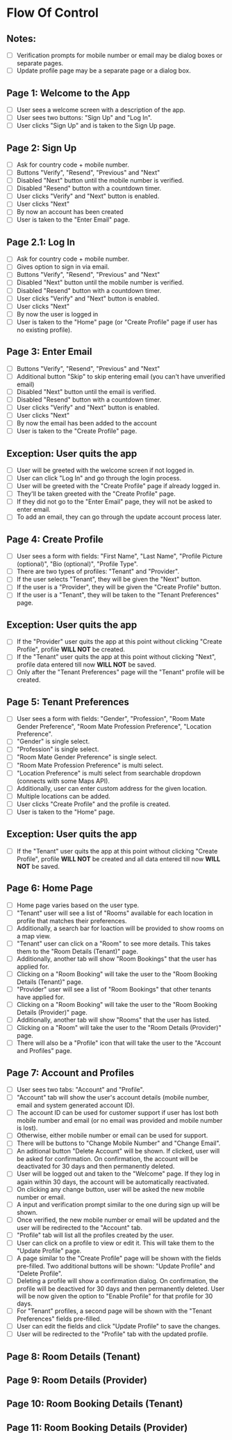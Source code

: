 # Flow Of Control
## Notes:
- [ ] Verification prompts for mobile number or email may be dialog boxes or separate pages.
- [ ] Update profile page may be a separate page or a dialog box.

## Page 1: Welcome to the App
- [ ] User sees a welcome screen with a description of the app.
- [ ] User sees two buttons: "Sign Up" and "Log In".
- [ ] User clicks "Sign Up" and is taken to the Sign Up page.

## Page 2: Sign Up
- [ ] Ask for country code + mobile number.
- [ ] Buttons "Verify", "Resend", "Previous" and "Next"
- [ ] Disabled "Next" button until the mobile number is verified.
- [ ] Disabled "Resend" button with a countdown timer.
- [ ] User clicks "Verify" and "Next" button is enabled.
- [ ] User clicks "Next"
- [ ] By now an account has been created
- [ ] User is taken to the "Enter Email" page.

## Page 2.1: Log In
- [ ] Ask for country code + mobile number.
- [ ] Gives option to sign in via email.
- [ ] Buttons "Verify", "Resend", "Previous" and "Next"
- [ ] Disabled "Next" button until the mobile number is verified.
- [ ] Disabled "Resend" button with a countdown timer.
- [ ] User clicks "Verify" and "Next" button is enabled.
- [ ] User clicks "Next"
- [ ] By now the user is logged in
- [ ] User is taken to the "Home" page (or "Create Profile" page if user has no existing profile).

## Page 3: Enter Email
- [ ] Buttons "Verify", "Resend", "Previous" and "Next"
- [ ] Additional button "Skip" to skip entering email (you can't have unverified email)
- [ ] Disabled "Next" button until the email is verified.
- [ ] Disabled "Resend" button with a countdown timer.
- [ ] User clicks "Verify" and "Next" button is enabled.
- [ ] User clicks "Next"
- [ ] By now the email has been added to the account
- [ ] User is taken to the "Create Profile" page.

## Exception: User quits the app
- [ ] User will be greeted with the welcome screen if not logged in.
- [ ] User can click "Log In" and go through the login process.
- [ ] User will be greeted with the "Create Profile" page if already logged in.
- [ ] They'll be taken greeted with the "Create Profile" page.
- [ ] If they did not go to the "Enter Email" page, they will not be asked to enter email.
- [ ] To add an email, they can go through the update account process later.

## Page 4: Create Profile
- [ ] User sees a form with fields: "First Name", "Last Name", "Profile Picture (optional)", "Bio (optional)", "Profile Type".
- [ ] There are two types of profiles: "Tenant" and "Provider".
- [ ] If the user selects "Tenant", they will be given the "Next" button.
- [ ] If the user is a "Provider", they will be given the "Create Profile" button.
- [ ] If the user is a "Tenant", they will be taken to the "Tenant Preferences" page.

## Exception: User quits the app
- [ ] If the "Provider" user quits the app at this point without clicking "Create Profile", profile **WILL NOT** be created.
- [ ] If the "Tenant" user quits the app at this point without clicking "Next", profile data entered till now **WILL NOT** be saved.
- [ ] Only after the "Tenant Preferences" page will the "Tenant" profile will be created.

## Page 5: Tenant Preferences
- [ ] User sees a form with fields: "Gender", "Profession", "Room Mate Gender Preference", "Room Mate Profession Preference", "Location Preference".
- [ ] "Gender" is single select.
- [ ] "Profession" is single select.
- [ ] "Room Mate Gender Preference" is single select.
- [ ] "Room Mate Profession Preference" is multi select.
- [ ] "Location Preference" is multi select from searchable dropdown (connects with some Maps API).
- [ ] Additionally, user can enter custom address for the given location.
- [ ] Multiple locations can be added.
- [ ] User clicks "Create Profile" and the profile is created.
- [ ] User is taken to the "Home" page.

## Exception: User quits the app
- [ ] If the "Tenant" user quits the app at this point without clicking "Create Profile", profile **WILL NOT** be created and all data entered till now **WILL NOT** be saved.

## Page 6: Home Page
- [ ] Home page varies based on the user type.
- [ ] "Tenant" user will see a list of "Rooms" available for each location in profile that matches their preferences.
- [ ] Additionally, a search bar for loaction will be provided to show rooms on a map view.
- [ ] "Tenant" user can click on a "Room" to see more details. This takes them to the "Room Details (Tenant)" page.
- [ ] Additionally, another tab will show "Room Bookings" that the user has applied for.
- [ ] Clicking on a "Room Booking" will take the user to the "Room Booking Details (Tenant)" page.
- [ ] "Provider" user will see a list of "Room Bookings" that other tenants have applied for.
- [ ] Clicking on a "Room Booking" will take the user to the "Room Booking Details (Provider)" page.
- [ ] Additionally, another tab will show "Rooms" that the user has listed.
- [ ] Clicking on a "Room" will take the user to the "Room Details (Provider)" page.
- [ ] There will also be a "Profile" icon that will take the user to the "Account and Profiles" page.

## Page 7: Account and Profiles
- [ ] User sees two tabs: "Account" and "Profile".
- [ ] "Account" tab will show the user's account details (mobile number, email and system generated account ID).
- [ ] The account ID can be used for customer support if user has lost both mobile number and email (or no email was provided and mobile number is lost).
- [ ] Otherwise, either mobile number or email can be used for support.
- [ ] There will be buttons to "Change Mobile Number" and "Change Email".
- [ ] An aditional button "Delete Account" will be shown. If clicked, user will be asked for confirmation. On confirmation, the account will be deactivated for 30 days and then permanently deleted.
- [ ] User will be logged out and taken to the "Welcome" page. If they log in again within 30 days, the account will be automatically reactivated.
- [ ] On clicking any change button, user will be asked the new mobile number or email.
- [ ] A input and verification prompt similar to the one during sign up will be shown.
- [ ] Once verified, the new mobile number or email will be updated and the user will be redirected to the "Account" tab.
- [ ] "Profile" tab will list all the profiles created by the user.
- [ ] User can click on a profile to view or edit it. This will take them to the "Update Profile" page.
- [ ] A page similar to the "Create Profile" page will be shown with the fields pre-filled. Two additional buttons will be shown: "Update Profile" and "Delete Profile".
- [ ] Deleting a profile will show a confirmation dialog. On confirmation, the profile will be deactived for 30 days and then permanently deleted. User will be now given the option to "Enable Profile" for that profile for 30 days.
- [ ] For "Tenant" profiles, a second page will be shown with the "Tenant Preferences" fields pre-filled.
- [ ] User can edit the fields and click "Update Profile" to save the changes.
- [ ] User will be redirected to the "Profile" tab with the updated profile.

## Page 8: Room Details (Tenant)

## Page 9: Room Details (Provider)

## Page 10: Room Booking Details (Tenant)

## Page 11: Room Booking Details (Provider)
